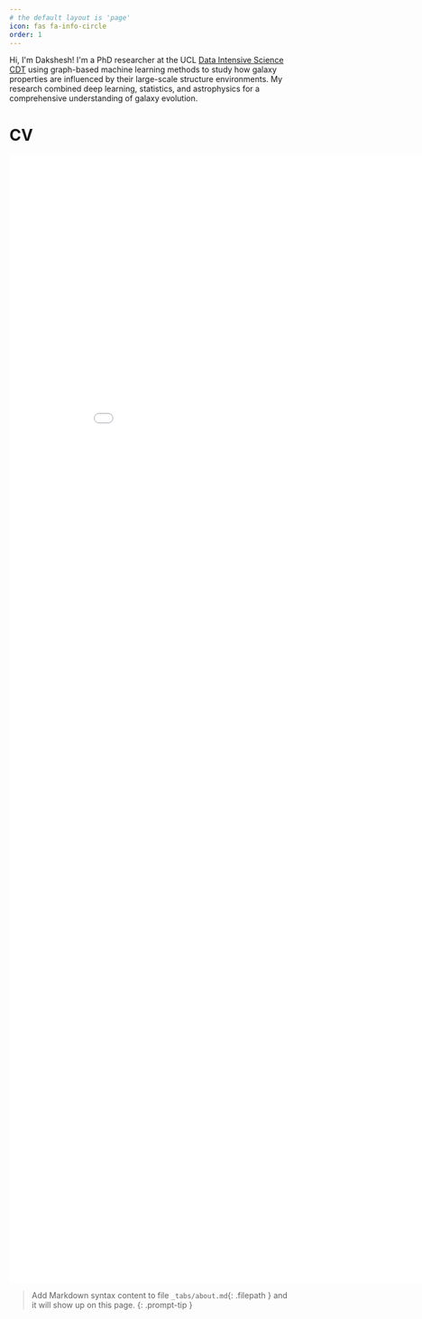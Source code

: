 ```yaml
---
# the default layout is 'page'
icon: fas fa-info-circle
order: 1
---
```


Hi, I'm Dakshesh! I'm a PhD researcher at the UCL [Data Intensive Science CDT](https://www.ucl.ac.uk/data-intensive-science-industry/) using graph-based machine learning methods to study how galaxy properties are influenced by their large-scale structure environments. My research combined deep learning, statistics, and astrophysics for a comprehensive understanding of galaxy evolution.

# CV

<embed src="/assets/pdf/cv.pdf" width="900" height="2000" type="application/pdf">

> Add Markdown syntax content to file `_tabs/about.md`{: .filepath } and it will show up on this page.
{: .prompt-tip }
